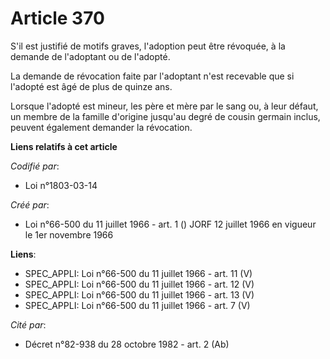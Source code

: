 # Article 370

S'il est justifié de motifs graves, l'adoption peut être révoquée, à la demande de l'adoptant ou de l'adopté.

La demande de révocation faite par l'adoptant n'est recevable que si l'adopté est âgé de plus de quinze ans.

Lorsque l'adopté est mineur, les père et mère par le sang ou, à leur défaut, un membre de la famille d'origine jusqu'au degré
de cousin germain inclus, peuvent également demander la révocation.

**Liens relatifs à cet article**

_Codifié par_:

  - Loi n°1803-03-14

_Créé par_:

  - Loi n°66-500 du 11 juillet 1966 - art. 1 () JORF 12 juillet 1966 en vigueur le 1er novembre 1966

**Liens**:

  - SPEC_APPLI: Loi n°66-500 du 11 juillet 1966 - art. 11 (V)
  - SPEC_APPLI: Loi n°66-500 du 11 juillet 1966 - art. 12 (V)
  - SPEC_APPLI: Loi n°66-500 du 11 juillet 1966 - art. 13 (V)
  - SPEC_APPLI: Loi n°66-500 du 11 juillet 1966 - art. 7 (V)

_Cité par_:

  - Décret n°82-938 du 28 octobre 1982 - art. 2 (Ab)
